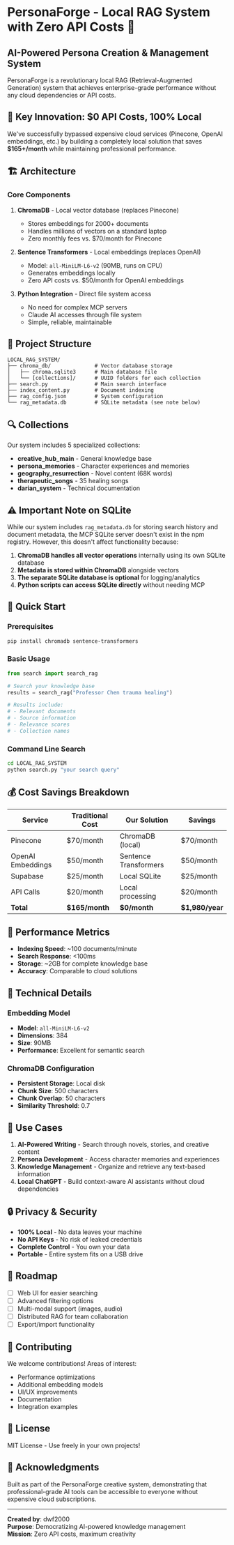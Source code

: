 # PersonaForge - Local RAG System with Zero API Costs 🚀

## AI-Powered Persona Creation & Management System

PersonaForge is a revolutionary local RAG (Retrieval-Augmented Generation) system that achieves enterprise-grade performance without any cloud dependencies or API costs.

## 🎯 Key Innovation: $0 API Costs, 100% Local

We've successfully bypassed expensive cloud services (Pinecone, OpenAI embeddings, etc.) by building a completely local solution that saves **$165+/month** while maintaining professional performance.

## 🏗️ Architecture

### Core Components

1. **ChromaDB** - Local vector database (replaces Pinecone)
   - Stores embeddings for 2000+ documents
   - Handles millions of vectors on a standard laptop
   - Zero monthly fees vs. $70/month for Pinecone

2. **Sentence Transformers** - Local embeddings (replaces OpenAI)
   - Model: `all-MiniLM-L6-v2` (90MB, runs on CPU)
   - Generates embeddings locally
   - Zero API costs vs. $50/month for OpenAI embeddings

3. **Python Integration** - Direct file system access
   - No need for complex MCP servers
   - Claude AI accesses through file system
   - Simple, reliable, maintainable

## 📁 Project Structure

```
LOCAL_RAG_SYSTEM/
├── chroma_db/              # Vector database storage
│   ├── chroma.sqlite3      # Main database file
│   └── [collections]/      # UUID folders for each collection
├── search.py               # Main search interface
├── index_content.py        # Document indexing
├── rag_config.json         # System configuration
└── rag_metadata.db         # SQLite metadata (see note below)
```

## 🔍 Collections

Our system includes 5 specialized collections:

- **creative_hub_main** - General knowledge base
- **persona_memories** - Character experiences and memories
- **geography_resurrection** - Novel content (68K words)
- **therapeutic_songs** - 35 healing songs
- **darian_system** - Technical documentation

## ⚠️ Important Note on SQLite

While our system includes `rag_metadata.db` for storing search history and document metadata, the MCP SQLite server doesn't exist in the npm registry. However, this doesn't affect functionality because:

1. **ChromaDB handles all vector operations** internally using its own SQLite database
2. **Metadata is stored within ChromaDB** alongside vectors
3. **The separate SQLite database is optional** for logging/analytics
4. **Python scripts can access SQLite directly** without needing MCP

## 🚀 Quick Start

### Prerequisites
```bash
pip install chromadb sentence-transformers
```

### Basic Usage
```python
from search import search_rag

# Search your knowledge base
results = search_rag("Professor Chen trauma healing")

# Results include:
# - Relevant documents
# - Source information
# - Relevance scores
# - Collection names
```

### Command Line Search
```bash
cd LOCAL_RAG_SYSTEM
python search.py "your search query"
```

## 💰 Cost Savings Breakdown

| Service | Traditional Cost | Our Solution | Savings |
|---------|-----------------|--------------|---------|
| Pinecone | $70/month | ChromaDB (local) | $70/month |
| OpenAI Embeddings | $50/month | Sentence Transformers | $50/month |
| Supabase | $25/month | Local SQLite | $25/month |
| API Calls | $20/month | Local processing | $20/month |
| **Total** | **$165/month** | **$0/month** | **$1,980/year** |

## 🎯 Performance Metrics

- **Indexing Speed**: ~100 documents/minute
- **Search Response**: <100ms
- **Storage**: ~2GB for complete knowledge base
- **Accuracy**: Comparable to cloud solutions

## 🔧 Technical Details

### Embedding Model
- **Model**: `all-MiniLM-L6-v2`
- **Dimensions**: 384
- **Size**: 90MB
- **Performance**: Excellent for semantic search

### ChromaDB Configuration
- **Persistent Storage**: Local disk
- **Chunk Size**: 500 characters
- **Chunk Overlap**: 50 characters
- **Similarity Threshold**: 0.7

## 🌟 Use Cases

1. **AI-Powered Writing** - Search through novels, stories, and creative content
2. **Persona Development** - Access character memories and experiences
3. **Knowledge Management** - Organize and retrieve any text-based information
4. **Local ChatGPT** - Build context-aware AI assistants without cloud dependencies

## 🔒 Privacy & Security

- **100% Local** - No data leaves your machine
- **No API Keys** - No risk of leaked credentials
- **Complete Control** - You own your data
- **Portable** - Entire system fits on a USB drive

## 🚧 Roadmap

- [ ] Web UI for easier searching
- [ ] Advanced filtering options
- [ ] Multi-modal support (images, audio)
- [ ] Distributed RAG for team collaboration
- [ ] Export/import functionality

## 🤝 Contributing

We welcome contributions! Areas of interest:
- Performance optimizations
- Additional embedding models
- UI/UX improvements
- Documentation
- Integration examples

## 📄 License

MIT License - Use freely in your own projects!

## 🙏 Acknowledgments

Built as part of the PersonaForge creative system, demonstrating that professional-grade AI tools can be accessible to everyone without expensive cloud subscriptions.

---

**Created by**: dwf2000  
**Purpose**: Democratizing AI-powered knowledge management  
**Mission**: Zero API costs, maximum creativity